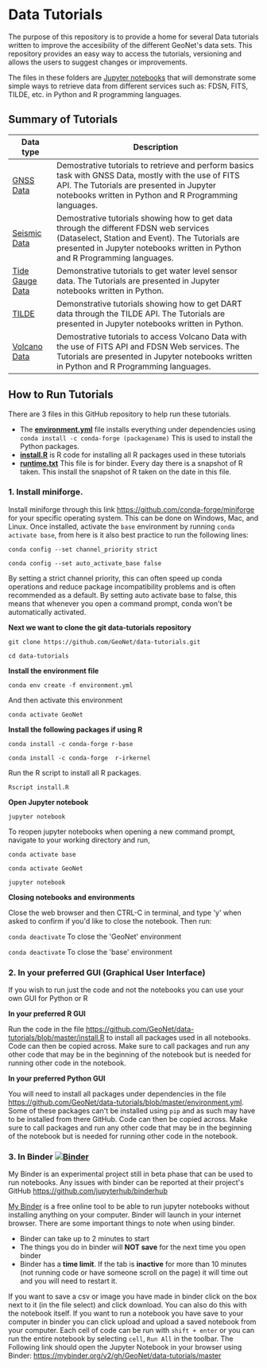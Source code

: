 # Data Tutorials

The purpose of this repository is to provide a home for several Data tutorials written to improve the accesibility of the different GeoNet's data sets. This repository provides an easy way to access the tutorials, versioning and allows the users to suggest changes or improvements.

The files in these folders are [Jupyter notebooks](https://jupyter.org/) that will demonstrate some simple ways to retrieve data from different services such as: FDSN, FITS, TILDE, etc. in Python and R programming languages. 

## Summary of Tutorials

| Data type  | Description   |
| ------------- | ------------- |
| [GNSS Data](GNSS_Data) | Demostrative tutorials to retrieve and perform basics task with GNSS Data, mostly with the use of FITS API. The Tutorials are presented in Jupyter notebooks written in Python and R Programming languages.|
| [Seismic Data](Seismic_Data) | Demostrative tutorials showing how to get data through the different FDSN web services (Dataselect, Station and Event). The Tutorials are presented in Jupyter notebooks written in Python and R Programming languages.|
| [Tide Gauge Data](Tide_Gauge_Data) | Demonstrative tutorials to get water level sensor data. The Tutorials are presented in Jupyter notebooks written in Python.|
| [TILDE](TILDE) | Demonstrative tutorials showing how to get DART data through the TILDE API. The Tutorials are presented in Jupyter notebooks written in Python.|
| [Volcano Data](Volcano_Data) | Demostrative tutorials to access Volcano Data with the use of FITS API and FDSN Web services. The Tutorials are presented in Jupyter notebooks written in Python and R Programming languages.|

## How to Run Tutorials
There are 3 files in this GitHub repository to help run these tutorials.
- The [**environment.yml**](environment.yml) file installs everything under dependencies using `conda install -c conda-forge (packagename)`  This is used to install the Python packages.
- [**install.R**](install.R) is R code for installing all R packages used in these tutorials
- [**runtime.txt**](runtime.txt) This file is for binder. Every day there is a snapshot of R taken. This install the snapshot of R taken on the date in this file. 

### 1. Install miniforge.
Install miniforge through this link https://github.com/conda-forge/miniforge for your specific operating system. This can be done on Windows, Mac, and Linux. Once installed, activate the `base` environment by running `conda activate base`, from here is it also best practice to run the following lines: 

`conda config --set channel_priority strict`

`conda config --set auto_activate_base false`

By setting a strict channel priority, this can often speed up conda operations and reduce package incompatibility problems and is often recommended as a default. By setting auto activate base to false, this means that whenever you open a command prompt, conda won't be automatically activated.

**Next we want to clone the git data-tutorials repository**

`git clone https://github.com/GeoNet/data-tutorials.git`

`cd data-tutorials`

**Install the environment file**

`conda env create -f environment.yml`

And then activate this environment 

`conda activate GeoNet`

**Install the following packages if using R**

`conda install -c conda-forge r-base`

`conda install -c conda-forge  r-irkernel`

Run the R script to install all R packages. 

`Rscript install.R`



**Open Jupyter notebook**

`jupyter notebook`

To reopen jupyter notebooks when opening a new command prompt, navigate to your working directory and run,

`conda activate base`

`conda activate GeoNet`

`jupyter notebook`

**Closing notebooks and environments**

Close the web browser and then CTRL-C in terminal, and type 'y' when asked to confirm if you'd like to close the notebook. Then run:

`conda deactivate` To close the 'GeoNet' environment

`conda deactivate` To close the 'base' environment

### 2. In your preferred GUI (Graphical User Interface)
If you wish to run just the code and not the notebooks you can use your own GUI for Python or R

**In your preferred R GUI**

Run the code in the file https://github.com/GeoNet/data-tutorials/blob/master/install.R to install all packages used in all notebooks. Code can then be copied across. Make sure to call packages and run any other code that may be in the beginning of the notebook but is needed for running other code in the notebook. 

**In your preferred Python GUI**

You will need to install all packages under dependencies in the file https://github.com/GeoNet/data-tutorials/blob/master/environment.yml. Some of these packages can't be installed using `pip` and as such may have to be installed from there GitHub.  Code can then be copied across. Make sure to call packages and run any other code that may be in the beginning of the notebook but is needed for running other code in the notebook.  

### 3. In Binder [![Binder](https://mybinder.org/badge_logo.svg)](https://mybinder.org/v2/gh/GeoNet/data-tutorials/master)

My Binder is an experimental project still in beta phase that can be used to run notebooks. Any issues with binder can be reported at their project's GitHub  https://github.com/jupyterhub/binderhub 

[My Binder](https://mybinder.org/) is a free online tool to be able to run jupyter notebooks without installing anything on your computer. Binder will launch in your internet browser. 
There are some important things to note when using binder. 

- Binder can take up to 2 minutes to start
- The things you do in binder will **NOT save** for the next time you open binder
- Binder has a **time limit**. If the tab is **inactive** for more than 10 minutes (not running code or have someone scroll on the page) it will time out and you will need to restart it. 

If you want to save a csv or image you have made in binder click on the box next to it (in the file select) and click download. 
You can also do this with the notebook itself.
If you want to run a notebook you have save to your computer in binder you can click upload and upload a saved notebook from your computer.
Each cell of code can be run with `shift + enter` or you can run the entire notebook by selecting `cell`, `Run All` in the toolbar.
The Following link should open the Jupyter Notebook in your browser using Binder:
https://mybinder.org/v2/gh/GeoNet/data-tutorials/master
